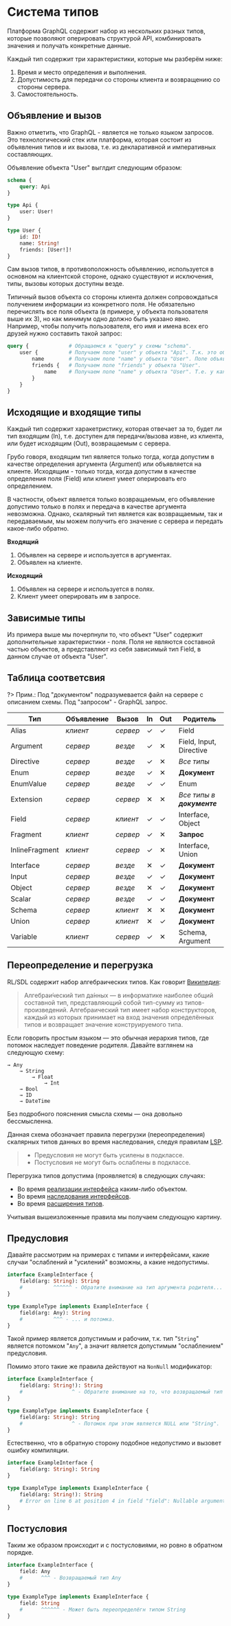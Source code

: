 # Система типов

Платформа GraphQL содержит набор из нескольких разных типов, которые позволяют 
оперировать структурой API, комбинировать значения и получать конкретные данные.

Каждый тип содержит три характеристики, которые мы разберём ниже:
1) Время и место определения и выполнения.
2) Допустимость для передачи со стороны клиента и возвращению со стороны сервера.
3) Самостоятельность.

## Объявление и вызов

Важно отметить, что GraphQL - является не только языком запросов. Это технологический стек или платформа, 
которая состоит из объявления типов и их вызова, т.е. из декларативной и императивных составляющих.

Объявление объекта "User" выглдит следующим образом:

```graphql
schema {
    query: Api
}

type Api {
    user: User!
}

type User {
    id: ID!
    name: String!
    friends: [User!]!
}
```

Сам вызов типов, в противоположность объявлению, используется в основном на клиентской стороне, 
однако существуют и исключения, типы, вызовы которых доступны везде.

Типичный вызов объекта со стороны клиента должен сопровождаться получением информации из конкретного поля. 
Не обязательно перечислять все поля объекта (в примере, у объекта пользователя выше их 3), но как 
минимум одно должно быть указано явно. Например, чтобы получить пользователя, его имя и имена 
всех его друзей нужно составить такой запрос:

```graphql
query {             # Обращаемся к "query" у схемы "schema".
    user {          # Получаем поле "user" у объекта "Api". Т.к. это объект мы обязаны указать поля.
        name        # Получаем поле "name" у объекта "User". Поле объявлено как скаляр, никаких потомков не требуется.
        friends {   # Получаем поле "friends" у объекта "User".
            name    # Получаем поле "name" у объекта "User". Т.е. у каждого из друзей родительского пользователя.
        }
    }
}
``` 

## Исходящие и входящие типы

Каждый тип содержит харакетристику, которая отвечает за то, будет ли тип входящим (In), 
т.е. доступен для передачи/вызова извне, из клиента, или будет исходящим (Out), возвращаемым с сервера.

Грубо говоря, входящим тип является только тогда, когда допустим в качестве определения аргумента (Argument) 
или объявляется на клиенте. Исходящим - только тогда, когда допустим в качестве определения поля (Field) 
или клиент умеет оперировать его определением.

В частности, объект является только возвращаемым, его объявление допустимо только в полях 
и передача в качестве аргумента невозможна. Однако, скалярный тип является как возвращаемым, 
так и передаваемым, мы можем получить его значение с сервера и передать какое-либо обратно.

**Входящий**
1) Объявлен на сервере и используется в аргументах.
2) Объявлен на клиенте.

**Исходящий**
1) Объявлен на сервере и используется в полях.
2) Клиент умеет оперировать им в запросе.

## Зависимые типы

Из примера выше мы почерпнули то, что объект "User" 
содержит дополнительные характеристики - поля. Поля не являются 
составной частью объектов, а представляют из себя зависимый тип Field, 
в данном случае от объекта "User".

## Таблица соответсвия

?> Прим.: Под "документом" подразумевается файл на сервере с описанием схемы. Под "запросом" - GraphQL запрос.

| Тип            | Объявление | Вызов    | In | Out | Родитель                   |
|----------------|------------|----------|----|-----|----------------------------|
| Alias          | _клиент_   | _сервер_ | ✓  | ✓   | Field                      |
| Argument       | _сервер_   | _везде_  | ✓  | ✕   | Field, Input, Directive    |
| Directive      | _сервер_   | _везде_  | ✓  | ✕   | _Все типы_                 |
| Enum           | _сервер_   | _везде_  | ✓  | ✕   | **Документ**               |
| EnumValue      | _сервер_   | _везде_  | ✓  | ✓   | Enum                       |
| Extension      | _сервер_   | _сервер_ | ✕  | ✕   | _Все типы в **документе**_ |
| Field          | _сервер_   | _клиент_ | ✓  | ✓   | Interface, Object          |
| Fragment       | _клиент_   | _сервер_ | ✓  | ✕   | **Запрос**                 |
| InlineFragment | _клиент_   | _сервер_ | ✓  | ✕   | Interface, Union           |
| Interface      | _сервер_   | _везде_  | ✕  | ✓   | **Документ**               |
| Input          | _сервер_   | _везде_  | ✓  | ✓   | **Документ**               |
| Object         | _сервер_   | _везде_  | ✕  | ✓   | **Документ**               |
| Scalar         | _сервер_   | _везде_  | ✓  | ✓   | **Документ**               |
| Schema         | _сервер_   | _клиент_ | ✕  | ✕   | **Документ**               |
| Union          | _сервер_   | _клиент_ | ✕  | ✓   | **Документ**               |
| Variable       | _клиент_   | _сервер_ | ✓  | ✕   | Schema, Argument           |

## Переопределение и перегрузка

RL/SDL содержит набор алгебраических типов. Как говорит 
[Википедия](https://ru.wikipedia.org/wiki/%D0%90%D0%BB%D0%B3%D0%B5%D0%B1%D1%80%D0%B0%D0%B8%D1%87%D0%B5%D1%81%D0%BA%D0%B8%D0%B9_%D1%82%D0%B8%D0%BF_%D0%B4%D0%B0%D0%BD%D0%BD%D1%8B%D1%85):
  
> Алгебраи́ческий тип да́нных — в информатике наиболее общий составной тип, представляющий 
собой тип-сумму из типов-произведений. Алгебраический тип имеет набор конструкторов, 
каждый из которых принимает на вход значения определённых типов и возвращает значение 
конструируемого типа.

Если говорить простым языком — это обычная иерархия типов, где потомок 
наследует поведение родителя. Давайте взглянем на следующую схему:

```accord
→ Any
    → String
        → Float
            → Int
    → Bool
    → ID
    → DateTime
```

Без подробного пояснения смысла схемы — она довольно бессмысленна.
 
Данная схема обозначает правила перегрузки (переопределения) скалярных 
типов данных во время наследования, следуя правилам [LSP](https://ru.wikipedia.org/wiki/%D0%9F%D1%80%D0%B8%D0%BD%D1%86%D0%B8%D0%BF_%D0%BF%D0%BE%D0%B4%D1%81%D1%82%D0%B0%D0%BD%D0%BE%D0%B2%D0%BA%D0%B8_%D0%91%D0%B0%D1%80%D0%B1%D0%B0%D1%80%D1%8B_%D0%9B%D0%B8%D1%81%D0%BA%D0%BE%D0%B2).

> - Предусловия не могут быть усилены в подклассе.
> - Постусловия не могут быть ослаблены в подклассе.

Перегрузка типов допустима (проявляется) в следующих случаях:
- Во время [реализации интерфейса](/sdl/interface) каким-либо объектом.
- Во время [наследования интерфейсов](https://github.com/railt/railt/issues/38).
- Во время [расширения типов](/sdl/extend).

Учитывая вышеизложенные правила мы получаем следующую картину.

## Предусловия

Давайте рассмотрим на примерах с типами и интерфейсами, 
какие случаи "ослаблений и "усилений" возможны, а какие недопустимы.

```graphql
interface ExampleInterface {
    field(arg: String): String
    #          ^^^^^^ - Обратите внимание на тип аргумента родителя...
}

type ExampleType implements ExampleInterface {
    field(arg: Any): String
    #          ^^^ - ... и потомка.
}
```

Такой пример является допустимым и рабочим, т.к. тип "`String`" 
является потомком "`Any`", а значит является допустимым "ослаблением" предусловия.

Помимо этого такие же правила действуют на `NonNull` модификатор:

```graphql
interface ExampleInterface {
    field(arg: String!): String
    #                ^ - Обратите внимание на то, что возвращаемый тип родителя является NonNull.
}

type ExampleType implements ExampleInterface {
    field(arg: String): String
    #                ^ - Потомок при этом является NULL или "String".
}
```

Естественно, что в обратную сторону подобное недопустимо и вызовет ошибку компиляции.

```graphql
interface ExampleInterface {
    field(arg: String): String
}

type ExampleType implements ExampleInterface {
    field(arg: String!): String
    # Error on line 6 at position 4 in field "field": Nullable argument "arg" can not be overriden by NonNull
}
```


## Постусловия

Таким же образом происходит и с постусловиями, но ровно в обратном порядке.

```graphql
interface ExampleInterface {
    field: Any
    #      ^^^ - Возвращаемый тип Any 
}

type ExampleType implements ExampleInterface {
    field: String
    #      ^^^^^^ - Может быть переопределёгн типом String
}
```
